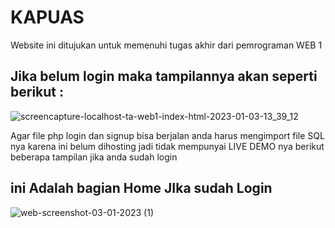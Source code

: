 # KAPUAS

Website ini ditujukan untuk memenuhi tugas akhir dari pemrograman WEB 1 

## Jika belum login maka tampilannya akan seperti berikut :
![screencapture-localhost-ta-web1-index-html-2023-01-03-13_39_12](https://user-images.githubusercontent.com/95495758/210310282-1b23adf4-70d0-4d53-82be-e503a8569689.png)


Agar file php login dan signup bisa berjalan anda harus mengimport file SQL nya karena ini belum dihosting jadi tidak mempunyai LIVE DEMO nya berikut beberapa tampilan jika anda sudah login 

## ini Adalah bagian Home JIka sudah Login
![web-screenshot-03-01-2023 (1)](https://user-images.githubusercontent.com/95495758/210310540-2e89455d-671e-448d-9bd4-8155794697ce.jpg)



